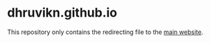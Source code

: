 dhruvikn.github.io
==================
This repository only contains the redirecting file to the [main website](http://dhruvikn.gq/).
